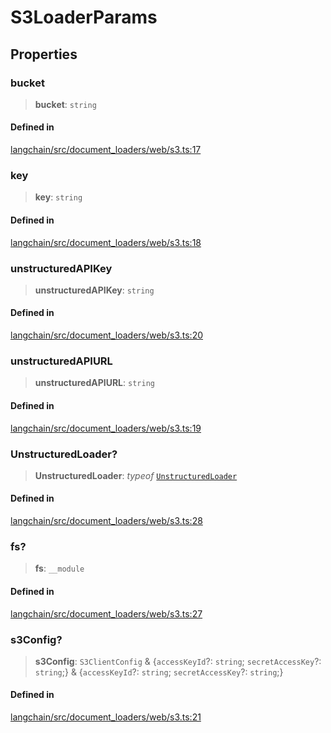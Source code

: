 S3LoaderParams
==============

Properties[](#properties "Direct link to Properties")
------------------------------------------------------

### bucket[](#bucket "Direct link to bucket")

> **bucket**: `string`

#### Defined in[](#defined-in "Direct link to Defined in")

[langchain/src/document\_loaders/web/s3.ts:17](https://github.com/hwchase17/langchainjs/blob/1c1274d/langchain/src/document_loaders/web/s3.ts#L17)

### key[](#key "Direct link to key")

> **key**: `string`

#### Defined in[](#defined-in-1 "Direct link to Defined in")

[langchain/src/document\_loaders/web/s3.ts:18](https://github.com/hwchase17/langchainjs/blob/1c1274d/langchain/src/document_loaders/web/s3.ts#L18)

### unstructuredAPIKey[](#unstructuredapikey "Direct link to unstructuredAPIKey")

> **unstructuredAPIKey**: `string`

#### Defined in[](#defined-in-2 "Direct link to Defined in")

[langchain/src/document\_loaders/web/s3.ts:20](https://github.com/hwchase17/langchainjs/blob/1c1274d/langchain/src/document_loaders/web/s3.ts#L20)

### unstructuredAPIURL[](#unstructuredapiurl "Direct link to unstructuredAPIURL")

> **unstructuredAPIURL**: `string`

#### Defined in[](#defined-in-3 "Direct link to Defined in")

[langchain/src/document\_loaders/web/s3.ts:19](https://github.com/hwchase17/langchainjs/blob/1c1274d/langchain/src/document_loaders/web/s3.ts#L19)

### UnstructuredLoader?[](#unstructuredloader "Direct link to UnstructuredLoader?")

> **UnstructuredLoader**: _typeof_ [`UnstructuredLoader`](/docs/api/document_loaders_fs_unstructured/classes/UnstructuredLoader)

#### Defined in[](#defined-in-4 "Direct link to Defined in")

[langchain/src/document\_loaders/web/s3.ts:28](https://github.com/hwchase17/langchainjs/blob/1c1274d/langchain/src/document_loaders/web/s3.ts#L28)

### fs?[](#fs "Direct link to fs?")

> **fs**: `__module`

#### Defined in[](#defined-in-5 "Direct link to Defined in")

[langchain/src/document\_loaders/web/s3.ts:27](https://github.com/hwchase17/langchainjs/blob/1c1274d/langchain/src/document_loaders/web/s3.ts#L27)

### s3Config?[](#s3config "Direct link to s3Config?")

> **s3Config**: `S3ClientConfig` & {`accessKeyId`?: `string`; `secretAccessKey`?: `string`;} & {`accessKeyId`?: `string`; `secretAccessKey`?: `string`;}

#### Defined in[](#defined-in-6 "Direct link to Defined in")

[langchain/src/document\_loaders/web/s3.ts:21](https://github.com/hwchase17/langchainjs/blob/1c1274d/langchain/src/document_loaders/web/s3.ts#L21)